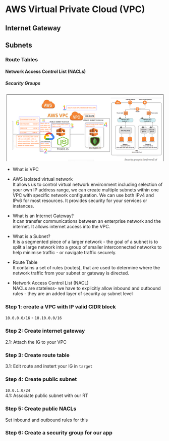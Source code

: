 # AWS Virtual Private Cloud (VPC)
## Internet Gateway
## Subnets
### Route Tables
#### Network Access Control List (NACLs)
##### Security Groups

![](https://github.com/ViMitre/aws_vpc_networking/blob/main/img/AWS_deployment_networking_security.png)

- What is VPC
- AWS isolated virtual network<br>
It allows us to control virtual network environment including selection of your own IP address range, we can create multiple subnets within one VPC with specific network configuration. We can use both IPv4 and IPv6 for most resources. It provides security for your services or instances.

- What is an Internet Gateway?<br>
It can transfer communications between an enterprise network and the internet. It allows internet access into the VPC.

- What is a Subnet?<br>
It is a segmented piece of a larger network - the goal of a subnet is to split a large network into a group of smaller interconnected networks to help minimise traffic - or navigate traffic securely.

- Route Table<br>
It contains a set of rules (routes), that are used to determine where the network traffic from your subnet or gateway is directed.

- Network Access Control List (NACL)<br>
NACLs are stateless- we have to explicitly allow inbound and outbound rules - they are an added layer of security ay subnet level

### Step 1: create a VPC with IP valid CIDR block
`10.0.0.0/16` - `10.10.0.0/16`
### Step 2: Create internet gateway
2.1: Attach the IG to your VPC
### Step 3: Create route table
3.1: Edit route and instert your IG in `target`
### Step 4: Create public subnet
`10.0.1.0/24`<br>
4.1: Associate public subnet with our RT
### Step 5: Create public NACLs
Set inbound and outbound rules for this
### Step 6: Create a security group for our app
